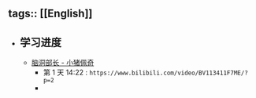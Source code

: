 tags:: [[English]]
---

- ## 学习进度
	- [脑洞部长 - 小猪佩奇](https://www.bilibili.com/video/BV113411F7ME/?p=2)
		- 第 1 天  14:22 : `https://www.bilibili.com/video/BV113411F7ME/?p=2`
		-